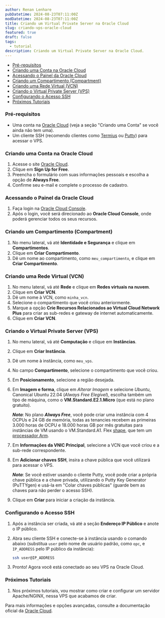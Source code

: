 ```yaml
---
author: Renan Lenhare
pubDatetime: 2024-08-23T07:11:00Z
modDatetime: 2024-08-23T07:11:00Z
title: Criando um Virtual Private Server na Oracle Cloud
slug: criando-vps-oracle-cloud
featured: true
draft: false
tags:
  - tutorial
description: Criando um Virtual Private Server na Oracle Cloud.
---
```


- [Pré-requisitos](#pré-requisitos)
- [Criando uma Conta na Oracle Cloud](#criando-uma-conta-na-oracle-cloud)
- [Acessando o Painel da Oracle Cloud](#acessando-o-painel-da-oracle-cloud)
- [Criando um Compartimento (Compartment)](#criando-um-compartimento-compartment)
- [Criando uma Rede Virtual (VCN)](#criando-uma-rede-virtual-vcn)
- [Criando o Virtual Private Server (VPS)](#criando-o-virtual-private-server-vps)
- [Configurando o Acesso SSH](#configurando-o-acesso-ssh)
- [Próximos Tutoriais](#próximos-tutoriais)

### Pré-requisitos

- Uma conta na [Oracle Cloud](https://cloud.oracle.com/) (veja a seção "Criando uma Conta" se você ainda não tem uma).
- Um cliente SSH (recomendo clientes como [Termius](https://termius.com/download/windows) ou [Putty](https://www.putty.org/)) para acessar o VPS.

### Criando uma Conta na Oracle Cloud

1. Acesse o site [Oracle Cloud](https://cloud.oracle.com/).
2. Clique em **Sign Up for Free**.
3. Preencha o formulário com suas informações pessoais e escolha a opção de **Always Free**.
4. Confirme seu e-mail e complete o processo de cadastro.

### Acessando o Painel da Oracle Cloud

1. Faça login na [Oracle Cloud Console](https://cloud.oracle.com/).
2. Após o login, você será direcionado ao **Oracle Cloud Console**, onde poderá gerenciar todos os seus recursos.

### Criando um Compartimento (Compartment)

1. No menu lateral, vá até **Identidade e Segurança** e clique em **Compartimentos**.
2. Clique em **Criar Compartimento**.
3. Dê um nome ao compartimento, como `meu_compartimento`, e clique em **Criar Compartimento**.

### Criando uma Rede Virtual (VCN)

1. No menu lateral, vá até **Rede** e clique em **Redes virtuais na nuvem**.
2. Clique em **Criar VCN**.
3. Dê um nome à VCN, como `minha_vcn`.
4. Selecione o compartimento que você criou anteriormente.
5. Marque a opção **Crie Recursos Relacionados ao Virtual Cloud Network Plus** para criar as sub-redes e gateway de internet automaticamente.
6. Clique em **Criar VCN**.

### Criando o Virtual Private Server (VPS)

1. No menu lateral, vá até **Computação** e clique em **Instâncias**.
2. Clique em **Criar Instância**.
3. Dê um nome à instância, como `meu_vps`.
4. No campo **Compartimento**, selecione o compartimento que você criou.
5. Em **Posicionamento**, selecione a região desejada.
6. Em **Imagem e forma**, clique em _Alterar Imagem_ e selecione _Ubuntu_, Canonical Ubuntu 22.04 (_Always Free Elegível_), escolha também um tipo de máquina, como o **VM.Standard.E2.1.Micro** (que está no plano gratuito).

   **_Nota_**: No plano **_Always Free_**, você pode criar uma instância com 4 OCPUs e 24 GB de memória, todas as tenancies recebem as primeiras 3.000 horas de OCPU e 18.000 horas GB por mês gratuitas para instâncias de VM usando o VM.Standard.A1. Flex [shape](https://docs.oracle.com/iaas/Content/Compute/References/computeshapes.htm), que tem um [processador Arm](https://docs.oracle.com/iaas/Content/Compute/References/arm.htm).

7. Em **Informações da VNIC Principal**, selecione a VCN que você criou e a sub-rede correspondente.
8. Em **Adicionar chaves SSH**, insira a chave pública que você utilizará para acessar o VPS.

   **_Nota_**: Se você estiver usando o cliente Putty, você pode criar a própria chave pública e a chave privada, utilizando o Putty Key Generator (PuTTYgen) e usá-la em "Colar chaves públicas" (guarde bem as chaves para não perder o acesso SSH).

9. Clique em **Criar** para iniciar a criação da instância.

### Configurando o Acesso SSH

1. Após a instância ser criada, vá até a seção **Endereço IP Público** e anote o IP público.
2. Abra seu cliente SSH e conecte-se à instância usando o comando abaixo (substitua `user` pelo nome de usuário padrão, como `opc`, e `IP_ADDRESS` pelo IP público da instância):

   ```bash
   ssh user@IP_ADDRESS
   ```

3. Pronto! Agora você está conectado ao seu VPS na Oracle Cloud.

### Próximos Tutoriais

1. Nos próximos tutoriais, vou mostrar como criar e configurar um servidor Apache/NGINX, nessa VPS que acabamos de criar.

Para mais informações e opções avançadas, consulte a documentação oficial da [Oracle Cloud](https://docs.oracle.com/en-us/iaas/Content/home.htm).
